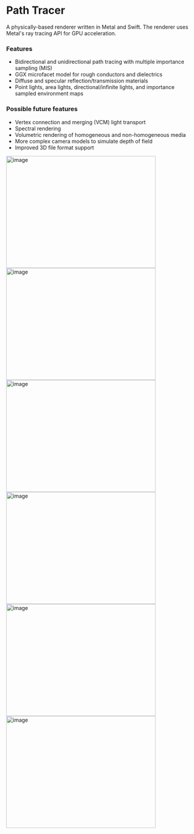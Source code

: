 # Path Tracer
A physically-based renderer written in Metal and Swift. The renderer uses Metal's ray tracing API for GPU acceleration. 

### Features
- Bidirectional and unidirectional path tracing with multiple importance sampling (MIS) 
- GGX microfacet model for rough conductors and dielectrics
- Diffuse and specular reflection/transmission materials
- Point lights, area lights, directional/infinite lights, and importance sampled environment maps

### Possible future features
- Vertex connection and merging (VCM) light transport
- Spectral rendering
- Volumetric rendering of homogeneous and non-homogeneous media
- More complex camera models to simulate depth of field
- Improved 3D file format support

<img width="400" height="300" alt="image" src="https://github.com/user-attachments/assets/db0940ef-187c-40f0-8bd7-aaba03679e14" />
<img width="400" height="300" alt="image" src="https://github.com/user-attachments/assets/550d16ac-9cd9-40b9-9de9-d058e334eac3" />
<img width="400" height="300" alt="image" src="https://github.com/user-attachments/assets/e8e3438e-7544-4b8a-bff7-c10fd90632a8" />
<img width="400" height="300" alt="image" src="https://github.com/user-attachments/assets/33c5ee86-8d8d-42c2-a9dd-008d4022db9a" />
<img width="400" height="300" alt="image" src="https://github.com/user-attachments/assets/f6e0d161-3a30-4368-88c8-e4e691c9b9cb" />
<img width="400" height="300" alt="image" src="https://github.com/user-attachments/assets/e5968665-6bb7-49bb-bde0-8e86928c50e7" />
